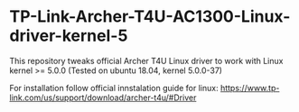 # TP-Link-Archer-T4U-AC1300-Linux-driver-kernel-5
This repository tweaks official Archer T4U Linux driver to work with Linux kernel >= 5.0.0  (Tested on ubuntu 18.04, kernel 5.0.0-37)

For installation follow official innstalation guide for linux:
https://www.tp-link.com/us/support/download/archer-t4u/#Driver
